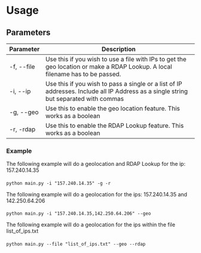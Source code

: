 # Usage

## Parameters

|Parameter|Description|
|---------|-----------|
|-f, --file|Use this if you wish to use a file with IPs to get the geo location or make a RDAP Lookup. A local filename has to be passed. |
|-i, --ip|Use this if you wish to pass a single or a list of IP addresses. Include all IP Address as a single string but separated with commas|
|-g, --geo| Use this to enable the geo location feature. This works as a boolean|
|-r, -rdap| Use this to enable the RDAP Lookup feature. This works as a boolean|

### Example
The following example will do a geolocation and RDAP Lookup for the ip: 157.240.14.35 
####
`python main.py -i "157.240.14.35" -g -r`

The following example will do a geolocation for the ips: 157.240.14.35 and 142.250.64.206
####
`python main.py -i "157.240.14.35,142.250.64.206" --geo`

The following example will do a geolocation for the ips within the file list_of_ips.txt
####
`python main.py --file "list_of_ips.txt" --geo --rdap`

